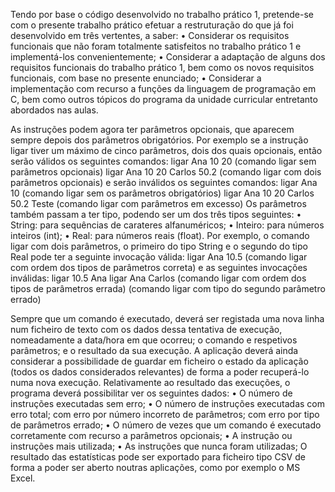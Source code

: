 Tendo por base o código desenvolvido no trabalho prático 1, pretende-se com o presente trabalho prático efetuar a restruturação do que já foi desenvolvido em três vertentes, a saber:
  • Considerar os requisitos funcionais que não foram totalmente satisfeitos no trabalho prático 1 e implementá-los convenientemente;
  • Considerar a adaptação de alguns dos requisitos funcionais do trabalho prático 1, bem como os novos requisitos funcionais, com base no presente enunciado;
  • Considerar a implementação com recurso a funções da linguagem de programação em C, bem como outros tópicos do programa da unidade curricular entretanto abordados nas aulas.

As instruções podem agora ter parâmetros opcionais, que aparecem sempre depois dos parâmetros obrigatórios. Por exemplo se a instrução ligar tiver um máximo de cinco parâmetros, dois dos quais opcionais, então serão válidos os seguintes comandos: ligar Ana 10 20 (comando ligar sem parâmetros opcionais)
ligar Ana 10 20 Carlos 50.2 (comando ligar com dois parâmetros opcionais) e serão inválidos os seguintes comandos:
ligar Ana 10 (comando ligar sem os parâmetros obrigatórios) ligar Ana 10 20 Carlos 50.2 Teste (comando ligar com parâmetros em excesso) Os parâmetros também passam a ter tipo, podendo ser um dos três tipos seguintes:
  • String: para sequências de carateres alfanuméricos;
  • Inteiro: para números inteiros (int);
  • Real: para números reais (float).
Por exemplo, o comando ligar com dois parâmetros, o primeiro do tipo String e o segundo do tipo Real pode ter a seguinte invocação válida:
ligar Ana 10.5 (comando ligar com ordem dos tipos de parâmetros correta)
e as seguintes invocações inválidas:
ligar 10.5 Ana ligar Ana Carlos
(comando ligar com ordem dos tipos de parâmetros errada) (comando ligar com tipo do segundo parâmetro errado)

Sempre que um comando é executado, deverá ser registada uma nova linha num ficheiro de texto com os dados dessa tentativa de execução, nomeadamente a data/hora em que ocorreu; o comando e respetivos parâmetros; e o resultado da sua execução.
A aplicação deverá ainda considerar a possibilidade de guardar em ficheiro o estado da aplicação (todos os dados considerados relevantes) de forma a poder recuperá-lo numa nova execução.
Relativamente ao resultado das execuções, o programa deverá possibilitar ver os seguintes dados:
  • O número de instruções executadas sem erro;
  • O número de instruções executadas com erro total; com erro por número
incorreto de parâmetros; com erro por tipo de parâmetros errado;
  • O número de vezes que um comando é executado corretamente com recurso a
parâmetros opcionais;
  • A instrução ou instruções mais utilizada;
  • As instruções que nunca foram utilizadas;
O resultado das estatísticas pode ser exportado para ficheiro tipo CSV de forma a poder ser aberto noutras aplicações, como por exemplo o MS Excel.
